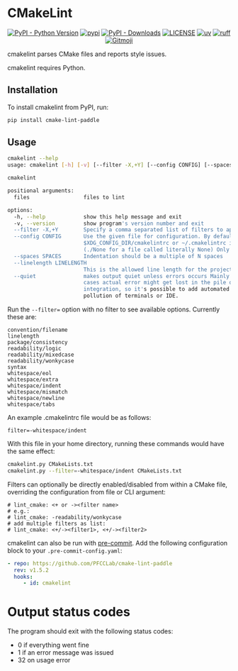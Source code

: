 # CMakeLint

<p align="center">
   <a href="https://python.org/" target="_blank"><img alt="PyPI - Python Version" src="https://img.shields.io/pypi/pyversions/cmake-lint-paddle?logo=python&style=flat-square"></a>
   <a href="https://pypi.org/project/cmake-lint-paddle/" target="_blank"><img src="https://img.shields.io/pypi/v/cmake-lint-paddle?style=flat-square" alt="pypi"></a>
   <a href="https://pypi.org/project/cmake-lint-paddle/" target="_blank"><img alt="PyPI - Downloads" src="https://img.shields.io/pypi/dm/cmake-lint-paddle?style=flat-square"></a>
   <a href="LICENSE"><img alt="LICENSE" src="https://img.shields.io/github/license/PFCCLab/cmake-lint-paddle?style=flat-square"></a>
   <a href="https://github.com/astral-sh/uv"><img alt="uv" src="https://img.shields.io/endpoint?url=https://raw.githubusercontent.com/astral-sh/uv/main/assets/badge/v0.json&style=flat-square"></a>
   <a href="https://github.com/astral-sh/ruff"><img alt="ruff" src="https://img.shields.io/endpoint?url=https://raw.githubusercontent.com/astral-sh/ruff/main/assets/badge/v2.json&style=flat-square"></a>
   <a href="https://gitmoji.dev"><img src="https://img.shields.io/badge/gitmoji-%20😜%20😍-FFDD67?style=flat-square" alt="Gitmoji"></a>
</p>

cmakelint parses CMake files and reports style issues.

cmakelint requires Python.

## Installation

To install cmakelint from PyPI, run:

```bash
pip install cmake-lint-paddle
```

## Usage

```bash
cmakelint --help
usage: cmakelint [-h] [-v] [--filter -X,+Y] [--config CONFIG] [--spaces SPACES] [--linelength LINELENGTH] [--quiet] [files ...]

cmakelint

positional arguments:
  files                 files to lint

options:
  -h, --help            show this help message and exit
  -v, --version         show program's version number and exit
  --filter -X,+Y        Specify a comma separated list of filters to apply
  --config CONFIG       Use the given file for configuration. By default the file $PWD/.cmakelintrc, ~/.config/cmakelintrc,
                        $XDG_CONFIG_DIR/cmakelintrc or ~/.cmakelintrc is used if it exists. Use the value "None" to use no configuration file
                        (./None for a file called literally None) Only the option "filter=" is currently supported in this file.
  --spaces SPACES       Indentation should be a multiple of N spaces
  --linelength LINELENGTH
                        This is the allowed line length for the project. The default value is 80 characters.
  --quiet               makes output quiet unless errors occurs Mainly used by automation tools when parsing huge amount of files. In those
                        cases actual error might get lost in the pile of other stats prints. This argument is also handy for build system
                        integration, so it's possible to add automated lint target to a project and invoke it via build system and have no
                        pollution of terminals or IDE.
```

Run the `--filter=` option with no filter to see available options. Currently
these are:

```
convention/filename
linelength
package/consistency
readability/logic
readability/mixedcase
readability/wonkycase
syntax
whitespace/eol
whitespace/extra
whitespace/indent
whitespace/mismatch
whitespace/newline
whitespace/tabs
```

An example .cmakelintrc file would be as follows:

```
filter=-whitespace/indent
```

With this file in your home directory, running these commands would have the
same effect:

```bash
cmakelint.py CMakeLists.txt
cmakelint.py --filter=-whitespace/indent CMakeLists.txt
```

Filters can optionally be directly enabled/disabled from within a CMake file,
overriding the configuration from file or CLI argument:

```
# lint_cmake: <+ or -><filter name>
# e.g.:
# lint_cmake: -readability/wonkycase
# add multiple filters as list:
# lint_cmake: <+/-><filter1>, <+/-><filter2>
```

cmakelint can also be run with [pre-commit](https://pre-commit.com). Add the following configuration block to your `.pre-commit-config.yaml`:

```yaml
- repo: https://github.com/PFCCLab/cmake-lint-paddle
  rev: v1.5.2
  hooks:
     - id: cmakelint
```

# Output status codes

The program should exit with the following status codes:

-  0 if everything went fine
-  1 if an error message was issued
-  32 on usage error
